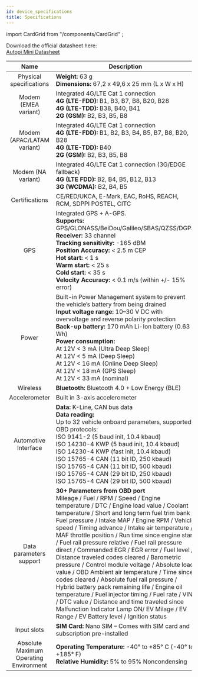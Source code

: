 ```yaml
---
id: device_specifications
title: Specifications
---
```

import CardGrid from "/components/CardGrid" ;

Download the official datasheet here: <br/>
[Autopi Mini Datasheet](https://www.autopi.io/static/pdf/autopi_mini_datasheet.pdf)

| **Name** | **Description** |
|:-----:|--------|
|   Physical specifications    |   **Weight:** 63 g <br/> **Dimensions:** 67,2 x 49,6 x 25 mm (L x W x H)   | 
|   Modem (EMEA variant)   |  Integrated 4G/LTE Cat 1 connection <br/> **4G (LTE-FDD):**  B1, B3, B7, B8, B20, B28 <br/> **4G (LTE-TDD):** B38, B40, B41 <br/> **2G (GSM):** B2, B3, B5, B8  | 
|   Modem (APAC/LATAM variant)  | Integrated 4G/LTE Cat 1 connection <br/> **4G (LTE-FDD):**  B1, B2, B3, B4, B5, B7, B8, B20, B28 <br/> **4G  (LTE-TDD):** B40 <br/> **2G (GSM):** B2, B3, B5, B8       | 
|   Modem (NA variant)   |   Integrated 4G/LTE Cat 1 connection (3G/EDGE fallback) <br/> **4G (LTE FDD):** B2, B4, B5, B12, B13 <br/> **3G (WCDMA):** B2, B4, B5     |  
|   Certifications    |   CE/RED/UKCA, E-Mark, EAC, RoHS, REACH, RCM, SDPPI POSTEL, CITC     |   
|   GPS    |   Integrated GPS + A-GPS. <br/> **Supports:** GPS/GLONASS/BeiDou/Galileo/SBAS/QZSS/DGPS <br/> **Receiver:** 33 channel <br/> **Tracking sensitivity:** -165 dBM <br/> **Position Accuracy:** < 2.5 m CEP <br/> **Hot start:** < 1 s <br/> **Warm start:** < 25 s <br/> **Cold start:** < 35 s <br/> **Velocity Accuracy:** < 0.1 m/s (within +/- 15% error) |  
|   Power    |  Built-in Power Management system to prevent the vehicle’s battery from being drained <br/> **Input voltage range:** 10–30 V DC with overvoltage and reverse polarity protection <br/> **Back-up battery:** 170 mAh Li-Ion battery (0.63 Wh) <br/> **Power consumption:** <br/> At 12V < 3 mA (Ultra Deep Sleep) <br/> At 12V < 5 mA (Deep Sleep) <br/> At 12V < 16 mA (Online Deep Sleep) <br/> At 12V < 18 mA (GPS Sleep) <br/> At 12V < 33 mA (nominal)      | 
|   Wireless   |  **Bluetooth:** Bluetooth 4.0 + Low Energy (BLE)  |    
|   Accelerometer   | Built in 3-axis accelerometer |
|   Automotive Interface    |  **Data:** K-Line, CAN bus data <br/> **Data reading:** <br/> Up to 32 vehicle onboard parameters, supported OBD protocols: <br/> ISO 9141-2 (5 baud init, 10.4 kbaud) <br/> ISO 14230-4 KWP (5 baud init, 10.4 kbaud) <br/> ISO 14230-4 KWP (fast init, 10.4 kbaud) <br/> ISO 15765-4 CAN (11 bit ID, 250 kbaud) <br/> ISO 15765-4 CAN (11 bit ID, 500 kbaud) <br/> ISO 15765-4 CAN (29 bit ID, 250 kbaud) <br/> ISO 15765-4 CAN (29 bit ID, 500 kbaud)      |  
|   Data parameters support   |   **30+ Parameters from OBD port** <br/> Mileage / Fuel / RPM / Speed / Engine temperature / DTC / Engine load value / Coolant temperature / Short and long term fuel trim bank / Fuel pressure / Intake MAP / Engine RPM / Vehicle speed / Timing advance / Intake air temperature / MAF throttle position / Run time since engine start / Fuel rail pressure relative / Fuel rail pressure direct / Commanded EGR / EGR error / Fuel level / Distance traveled codes cleared / Barometric pressure / Control module voltage / Absolute load value / OBD Ambient air temperature / Time since codes cleared / Absolute fuel rail pressure / Hybrid battery pack remaining life / Engine oil temperature / Fuel injector timing / Fuel rate / VIN / DTC value / Distance and time traveled since Malfunction Indicator Lamp ON/ EV Milage / EV Range / EV Battery level / Ignition status     |  
|   Input slots     |  **SIM Card:** Nano SIM – Comes with SIM card and subscription pre-installed      |   
|   Absolute Maximum <br/> Operating Environment    |  **Operating Temperature:** -40° to +85° C (-40° to +185° F) <br/> **Relative Humidity:** 5% to 95% Noncondensing      |  


